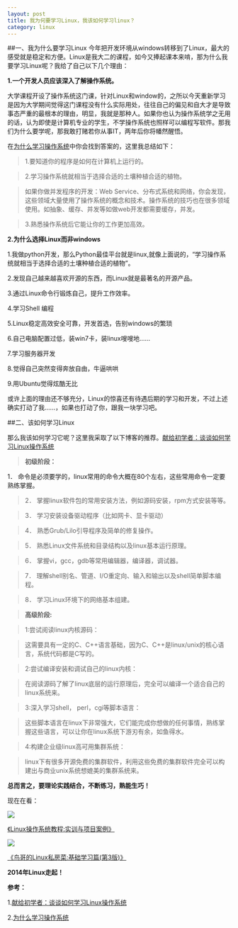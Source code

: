 ```yaml
---
layout: post
title: 我为何要学习Linux，我该如何学习linux？
category: linux
---
```

##一、我为什么要学习Linux
今年把开发环境从windows转移到了Linux，最大的感受就是稳定和方便。Linux是我大二的课程，如今又捧起课本来啃，那为什么我要学习Linux呢？我给了自己以下几个理由：

**1.一个开发人员应该深入了解操作系统。**

大学课程开设了操作系统这门课，针对Linux和window的，之所以今天重新学习是因为大学期间觉得这门课程没有什么实际用处，往往自己的偏见和自大才是导致事态严重的最根本的理由，明显，我就是那种人。如果你也认为操作系统学之无用的话，认为即使是计算机专业的学生，不学操作系统也照样可以编程写软件。那我们为什么要学呢，那我敢打赌若你从事IT，两年后你将幡然醒悟。

在[为什么学习操作系统](http://book.51cto.com/art/201001/177385.htm)中你会找到答案的，这里我总结如下：

>1.要知道你的程序是如何在计算机上运行的。

>2.学习操作系统就相当于选择合适的土壤种植合适的植物。

>如果你做并发程序的开发：Web Service、分布式系统和网络，你会发现，这些领域大量使用了操作系统的概念和技术。操作系统的技巧也在很多领域使用。如抽象、缓存、并发等如做web开发都需要缓存，并发。

>3.熟悉操作系统后它能让你的工作更加高效。


**2.为什么选择Linux而非windows**

1.我做python开发，那么Python最佳平台就是linux,就像上面说的，“学习操作系统就相当于选择合适的土壤种植合适的植物”。

2.发现自己越来越喜欢开源的东西，而Linux就是最著名的开源产品。

3.通过Linux命令行锻炼自己，提升工作效率。

4.学习Shell 编程

5.Linux稳定高效安全可靠，开发首选，告别windows的繁琐

6.自己电脑配置过低，装win7卡，装linux嗖嗖地……

7.学习服务器开发

8.觉得自己突然变得奔放自由，牛逼哄哄

9.用Ubuntu觉得炫酷无比

或许上面的理由还不够充分，Linux的惊喜还有待遇后期的学习和开发，不过上述确实打动了我……，如果也打动了你，跟我一块学习吧。

##二、该如何学习Linux

那么我该如何学习它呢？这里我采取了以下博客的推荐。[献给初学者：谈谈如何学习Linux操作系统](http://ixdba.blog.51cto.com/2895551/569329)


>**初级阶段：**
>
1． 命令是必须要学的，linux常用的命令大概在80个左右，这些常用命令一定要熟练掌握。

>2． 掌握linux软件包的常用安装方法，例如源码安装，rpm方式安装等等。

>3． 学习安装设备驱动程序（比如网卡、显卡驱动） 

>4． 熟悉Grub/Lilo引导程序及简单的修复操作。 

>5． 熟悉Linux文件系统和目录结构以及linux基本运行原理。 

>6． 掌握vi，gcc，gdb等常用编辑器，编译器，调试器。 

>7． 理解shell别名、管道、I/O重定向、输入和输出以及shell简单脚本编程。 

>8． 学习Linux环境下的网络基本组建。

>**高级阶段:**

>1:尝试阅读linux内核源码：

>这需要具有一定的C、C++语言基础，因为C、C++是linux/unix的核心语言，系统代码都是C写的。

>2:尝试编译安装和调试自己的linux内核：

>在阅读源码了解了linux底层的运行原理后，完全可以编译一个适合自己的linux系统来。

>3:深入学习shell， perl，cgi等脚本语言：

>这些脚本语言在linux下非常强大，它们能完成你想做的任何事情，熟练掌握这些语言，可以让你在linux系统下游刃有余，如鱼得水。

>4:构建企业级linux高可用集群系统：

>linux下有很多开源免费的集群软件，利用这些免费的集群软件完全可以构建出与商业unix系统想媲美的集群系统来。

**总而言之，要理论实践结合，不断练习，熟能生巧！**

现在在看：

![](http://ec4.images-amazon.com/images/I/41RvueP-0vL._SL500_AA300_.jpg)

[《Linux操作系统教程:实训与项目案例》](http://www.amazon.cn/Linux%E6%93%8D%E4%BD%9C%E7%B3%BB%E7%BB%9F%E6%95%99%E7%A8%8B-%E5%AE%9E%E8%AE%AD%E4%B8%8E%E9%A1%B9%E7%9B%AE%E6%A1%88%E4%BE%8B/dp/B004SR9CUK/ref=sr_1_41?ie=UTF8&qid=1393426995&sr=8-41&keywords=%E3%80%8ALinux+%E6%93%8D%E4%BD%9C%E7%B3%BB%E7%BB%9F%E6%95%99%E7%A8%8B%E3%80%8B&tag=adtimezh2-23)

![](http://ec4.images-amazon.com/images/I/51kbATuMTLL._BO2,204,203,200_PIsitb-sticker-arrow-click,TopRight,35,-76_AA300_SH20_OU28_.jpg)

[《鸟哥的Linux私房菜:基础学习篇(第3版)》](http://www.amazon.cn/%E9%B8%9F%E5%93%A5%E7%9A%84Linux%E7%A7%81%E6%88%BF%E8%8F%9C-%E5%9F%BA%E7%A1%80%E5%AD%A6%E4%B9%A0%E7%AF%87-%E9%B8%9F%E5%93%A5/dp/B003TJNO98/ref=sr_1_1?ie=UTF8&qid=1393427047&sr=8-1&keywords=%E9%B8%9F%E5%93%A5%E7%9A%84linux%E7%A7%81%E6%88%BF%E8%8F%9C)

**2014年Linux走起！**

**参考：**

1.[献给初学者：谈谈如何学习Linux操作系统](http://ixdba.blog.51cto.com/2895551/569329)

2.[为什么学习操作系统](http://book.51cto.com/art/201001/177385.htm)


